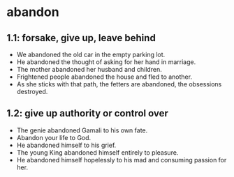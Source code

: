# abandon
## 1.1: forsake, give up, leave behind

  *  We abandoned the old car in the empty parking lot.
  *  He abandoned the thought of asking for her hand in marriage.
  *  The mother abandoned her husband and children.
  *  Frightened people abandoned the house and fled to another.
  *  As she sticks with that path, the fetters are abandoned, the obsessions destroyed.

## 1.2: give up authority or control over

  *  The genie abandoned Gamali to his own fate.
  *  Abandon your life to God.
  *  He abandoned himself to his grief.
  *  The young King abandoned himself entirely to pleasure.
  *  He abandoned himself hopelessly to his mad and consuming passion for her.
